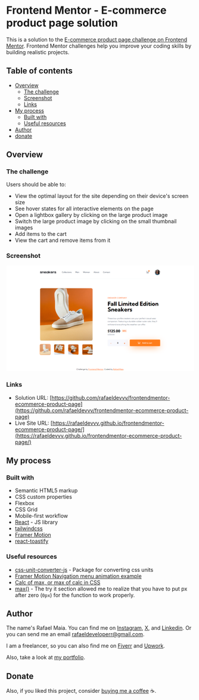# Frontend Mentor - E-commerce product page solution

This is a solution to the [E-commerce product page challenge on Frontend Mentor](https://www.frontendmentor.io/challenges/ecommerce-product-page-UPsZ9MJp6). Frontend Mentor challenges help you improve your coding skills by building realistic projects.

## Table of contents

- [Overview](#overview)
  - [The challenge](#the-challenge)
  - [Screenshot](#screenshot)
  - [Links](#links)
- [My process](#my-process)
  - [Built with](#built-with)
  - [Useful resources](#useful-resources)
- [Author](#author)
- [donate](#donate)

## Overview

### The challenge

Users should be able to:

- View the optimal layout for the site depending on their device's screen size
- See hover states for all interactive elements on the page
- Open a lightbox gallery by clicking on the large product image
- Switch the large product image by clicking on the small thumbnail images
- Add items to the cart
- View the cart and remove items from it

### Screenshot

![A white-orange themed page featuring sneakers](./images/screenshot.png)

### Links

- Solution URL: [https://github.com/rafaeldevvv/frontendmentor-ecommerce-product-page](https://github.com/rafaeldevvv/frontendmentor-ecommerce-product-page)
- Live Site URL: [https://rafaeldevvv.github.io/frontendmentor-ecommerce-product-page/](https://rafaeldevvv.github.io/frontendmentor-ecommerce-product-page/)

## My process

### Built with

- Semantic HTML5 markup
- CSS custom properties
- Flexbox
- CSS Grid
- Mobile-first workflow
- [React](https://reactjs.org/) - JS library
- [tailwindcss](https://tailwindcss.com)
- [Framer Motion](https://www.framer.com/motion/)
- [react-toastify](https://github.com/fkhadra/react-toastify)

### Useful resources

- [css-unit-converter-js](https://cssunitconverter.vercel.app/blog/css-unit-converter-js-npm-package-release) - Package for converting css units
- [Framer Motion Navigation menu animation example](https://codesandbox.io/p/sandbox/framer-motion-side-menu-mx2rw?file=%2Fsrc%2FExample.tsx%3A19%2C18&from-embed=)
- [Calc of max, or max of calc in CSS](<https://stackoverflow.com/questions/16617248/calc-of-max-or-max-of-calc-in-css#:~:text=min()%20and%20max()%20may%20be%20nested.,calc()%20when%20using%20them.>)
- [max()](https://developer.mozilla.org/en-US/docs/Web/CSS/max) - The try it section allowed me to realize that you have to put px after zero (`0px`) for the function to work properly.

## Author

The name's Rafael Maia. You can find me on [Instagram](https://www.instagram.com/rafaeldevvv), [X](https://www.twitter.com/rafaeldevvv), and [Linkedin](https://www.linkedin.com/in/rafael-maia-b69662263). Or you can send me an email [rafaeldeveloperr@gmail.com](mailto:rafaeldeveloperr@gmail.com).

I am a freelancer, so you can also find me on [Fiverr](https://www.fiverr.com/rafael787) and [Upwork](https://www.upwork.com/freelancers/~01a4dc9692c96839dc).

Also, take a look at [my portfolio](https://rafaeldevvv.github.io/portfolio).

## Donate

Also, if you liked this project, consider [buying me a coffee](https://www.buymeacoffee.com/rafael.maia) ☕.
